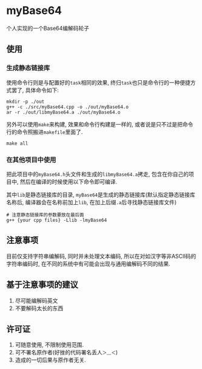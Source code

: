 # myBase64

个人实现的一个Base64编解码轮子

## 使用

### 生成静态链接库

使用命令行则是与配置好的`task`相同的效果, 终归`task`也只是命令行的一种便捷方式罢了, 具体命令如下:

```
mkdir -p ./out
g++ -c ./src/myBase64.cpp -o ./out/myBase64.o
ar -r ./out/libmyBase64.a ./out/myBase64.o
```

另外可以使用`make`来构建, 效果和命令行构建是一样的, 或者说是只不过是把命令行的命令照搬进`makefile`里面了.

```
make all
```

### 在其他项目中使用

把此项目中的`myBase64.h`头文件和生成的`libmyBase64.a`拷走, 包含在你自己的项目中, 然后在编译的时候使用以下命令即可编译.

其中`lib`是静态链接库的目录, `myBase64`是生成的静态链接库(默认指定静态链接库名称后, 编译器会在名称前加上`lib`, 在加上后缀`.a`后寻找静态链接库文件)

```
# 注意静态链接库的参数要放在最后面
g++ {your cpp files} -Llib -lmyBase64
```

## 注意事项

目前仅支持字符串编解码, 同时并未处理文本编码, 所以在对如汉字等非ASCII码的字符串编码时, 在不同的系统中有可能会出现与通用编解码不同的结果.

## 基于注意事项的建议

1. 尽可能编解码英文
2. 不要解码太长的东西

## 许可证

1. 可随意使用, 不限制使用范围.
2. 可不署名原作者(好挫的代码署名丢人`＞﹏＜`)
3. 造成的一切后果与原作者无关.
